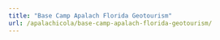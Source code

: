 ```yaml
---
title: "Base Camp Apalach Florida Geotourism"
url: /apalachicola/base-camp-apalach-florida-geotourism/
---
```

